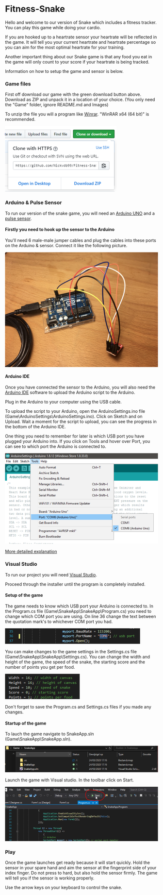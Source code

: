 # Fitness-Snake

Hello and welcome to our version of Snake which includes a fitness tracker. You can play this game while doing your cardio.

If you are hooked up to a heartrate sensor your heartrate will be reflected in the game. It will tell you your current heartrate and heartrate percentage so you can aim for the most optimal heartrate for your training.

Another important thing about our Snake game is that any food you eat in the game will only count to your score if your heartrate is being tracked.

Information on how to setup the game and sensor is below.

### Game files

First off download our game with the green download button above. Download as ZIP and unpack it in a location of your choice. (You only need the "Game" folder, ignore README.md and Images)

To unzip the file you will a program like [Winrar](https://www.rarlab.com/download.htm). "WinRAR x64 (64 bit)" is recommended.

![Download](Images/download.PNG)

### Arduino & Pulse Sensor

To run our version of the snake game, you will need an [Arduino UNO](https://store.arduino.cc/arduino-uno-rev3) and a [pulse sensor](https://learn.sparkfun.com/tutorials/sparkfun-pulse-oximeter-and-heart-rate-monitor-hookup-guide).

#### Firstly you need to hook up the sensor to the Arduino

You'll need 6 male-male jumper cables and plug the cables into these ports on the Arduino & sensor. Connect it like the following picture. 

![SensorAndArduino](Images/SensorAndArduino.png)

#### Arduino IDE

Once you have connected the sensor to the Arduino, you will also need the [Arduino IDE](https://www.arduino.cc/download_handler.php) software to upload the Arduino script to the Arduino.

Plug in the Arduino to your computer using the USB cable.

To upload the script to your Arduino, open the ArduinoSettings.ino file (Game\ArduinoSettings\ArduinoSettings.ino).
Click on Sketch and on Upload. Wait a moment for the script to upload, you can see the progress in the bottom of the Arduino IDE.

One thing you need to remember for later is which USB port you have plugged your Arduino into. If you click on Tools and hover over Port, you can see to which port the Arduino is connected to.

![Arduino](Images/Arduino.PNG)

[More detailed explanation](https://github.com/aliekens/pulse_sensor_tutorial)

### Visual Studio

To run our project you will need [Visual Studio](https://visualstudio.microsoft.com/downloads/).

Proceed through the installer until the program is completely installed.

#### Setup of the game

The game needs to know which USB port your Arduino is connected to. In the Program.cs file (Game\SnakeApp\SnakeApp\Program.cs) you need to change which COM port you are using. On line 36 change the text between the quotation mark's to whichever COM port you had.

![Ports](Images/Port.PNG)

You can make changes to the game settings in the Settings.cs file (Game\SnakeApp\SnakeApp\Settings.cs). You can change the width and height of the game, the speed of the snake, the starting score and the number of points you get per food.

![Settings](Images/Settings.PNG)

Don't forget to save the Program.cs and Settings.cs files if you made any changes.

#### Startup of the game

To lauch the game navigate to SnakeApp.sln (Game\SnakeApp\SnakeApp.sln). 

![SLN](Images/SLNFolder.PNG)

Launch the game with Visual studio. In the toolbar click on Start.

![Start](Images/start.PNG)

### Play

Once the game launches get ready because it will start quickly. Hold the sensor in your spare hand and aim the sensor at the fingerprint side of your index finger. Do not press to hard, but also hold the sensor firmly. The game will tell you if the sensor is working properly.

Use the arrow keys on your keyboard to control the snake.
